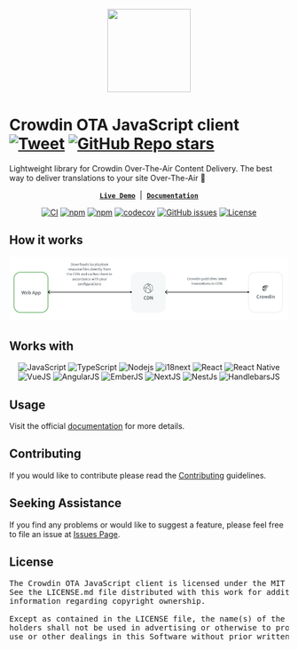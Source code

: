 <p align="center">
  <picture>
    <source media="(prefers-color-scheme: dark)" srcset="https://support.crowdin.com/assets/logos/symbol/png/crowdin-symbol-cWhite.png">
    <source media="(prefers-color-scheme: light)" srcset="https://support.crowdin.com/assets/logos/symbol/png/crowdin-symbol-cDark.png">
    <img width="150" height="150" width=""src="[https://support.crowdin.com/assets/logos/symbol/png/crowdin-symbol-cDark.png](https://crowdin.com)">
  </picture>
</p>

# Crowdin OTA JavaScript client [![Tweet](https://img.shields.io/twitter/url/http/shields.io.svg?style=social)](https://twitter.com/intent/tweet?url=https%3A%2F%2Fgithub.com%2Fcrowdin%2Fota-client-js&text=Lightweight%20library%20for%20Crowdin%20Over-The-Air%20Content%20Delivery.%20The%20best%20way%20to%20deliver%20translations%20to%20your%20site%20Over-The-Air)&nbsp;[![GitHub Repo stars](https://img.shields.io/github/stars/crowdin/ota-client-js?style=social&cacheSeconds=1800)](https://github.com/crowdin/ota-client-js/stargazers)

Lightweight library for Crowdin Over-The-Air Content Delivery. The best way to deliver translations to your site Over-The-Air :dizzy:

<div align="center">

[**`Live Demo`**](https://runkit.com/andrii-bodnar/crowdin-ota-js-client-live-demo) &nbsp;|&nbsp;
[**`Documentation`**](https://crowdin.github.io/ota-client-js)

[![CI](https://github.com/crowdin/ota-client-js/actions/workflows/basic.yml/badge.svg)](https://github.com/crowdin/ota-client-js/actions/workflows/basic.yml)
[![npm](https://img.shields.io/npm/v/@crowdin/ota-client?logo=npm&cacheSeconds=1800)](https://www.npmjs.com/package/@crowdin/ota-client)
[![npm](https://img.shields.io/npm/dt/@crowdin/ota-client?cacheSeconds=1800)](https://www.npmjs.com/package/@crowdin/ota-client)
[![codecov](https://codecov.io/gh/crowdin/ota-client-js/branch/main/graph/badge.svg)](https://codecov.io/gh/crowdin/ota-client-js)
[![GitHub issues](https://img.shields.io/github/issues/crowdin/ota-client-js?cacheSeconds=3600)](https://github.com/crowdin/ota-client-js/issues)
[![License](https://img.shields.io/github/license/crowdin/ota-client-js?cacheSeconds=3600)](https://github.com/crowdin/ota-client-js/blob/main/LICENSE)

</div>

## How it works

![How it works](https://github.com/crowdin/ota-client-js/blob/main/website/static/img/scheme-how-it-works.png?raw=true)

## Works with

<div align="center">

![JavaScript](https://img.shields.io/badge/-JavaScript-yellow?logo=javascript&cacheSeconds=10000&labelColor=grey&style=flat)
![TypeScript](https://img.shields.io/badge/-TypeScript-2f74c0?logo=typescript&cacheSeconds=10000&labelColor=grey&style=flat)
![Nodejs](https://img.shields.io/badge/-Nodejs-88c24a?logo=Node.js&cacheSeconds=10000&labelColor=grey&style=flat)
![i18next](https://img.shields.io/badge/-i18next-119184?logo=i18next&cacheSeconds=10000&labelColor=grey&style=flat)
![React](https://img.shields.io/badge/-React-5ed3f3?logo=react&cacheSeconds=10000&labelColor=grey&style=flat)
![React Native](https://img.shields.io/badge/-ReactNative-5ed3f3?logo=react&cacheSeconds=10000&labelColor=grey&style=flat)
![VueJS](https://img.shields.io/badge/-VueJS-1bb77e?logo=Vue.js&cacheSeconds=10000&labelColor=grey&style=flat)
![AngularJS](https://img.shields.io/badge/-AngularJS-d6082f?logo=angularjs&cacheSeconds=10000&labelColor=grey&style=flat)
![EmberJS](https://img.shields.io/badge/-EmberJS-db492f?logo=emberdotjs&cacheSeconds=10000&labelColor=grey&style=flat)
![NextJS](https://img.shields.io/badge/-NextJS-cfd7da?logo=nextdotjs&cacheSeconds=10000&labelColor=grey&style=flat)
![NestJs](https://img.shields.io/badge/nestjs-E0234E?cacheSeconds=10000&logo=nestjs&logoColor=white&labelColor=black&style=flat)
![HandlebarsJS](https://img.shields.io/badge/Handlebars.js-f0772b?cacheSeconds=10000&logo=handlebarsdotjs&logoColor=black&labelColor=grey&style=flat)

</div>

## Usage

Visit the official [documentation](https://crowdin.github.io/ota-client-js) for more details.

## Contributing

If you would like to contribute please read the [Contributing](/CONTRIBUTING.md) guidelines.

## Seeking Assistance

If you find any problems or would like to suggest a feature, please feel free to file an issue at [Issues Page](https://github.com/crowdin/ota-client-js/issues).

## License

<pre>
The Crowdin OTA JavaScript client is licensed under the MIT License.
See the LICENSE.md file distributed with this work for additional
information regarding copyright ownership.

Except as contained in the LICENSE file, the name(s) of the above copyright
holders shall not be used in advertising or otherwise to promote the sale,
use or other dealings in this Software without prior written authorization.
</pre>
